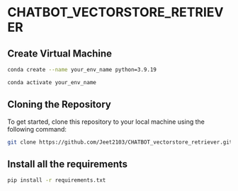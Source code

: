 # CHATBOT_VECTORSTORE_RETRIEVER

## Create Virtual Machine
```bash
conda create --name your_env_name python=3.9.19
```
```bash
conda activate your_env_name
```

## Cloning the Repository

To get started, clone this repository to your local machine using the following command:

```bash
git clone https://github.com/Jeet2103/CHATBOT_vectorstore_retriever.git
```

## Install all the requirements 
```bash
pip install -r requirements.txt
```
